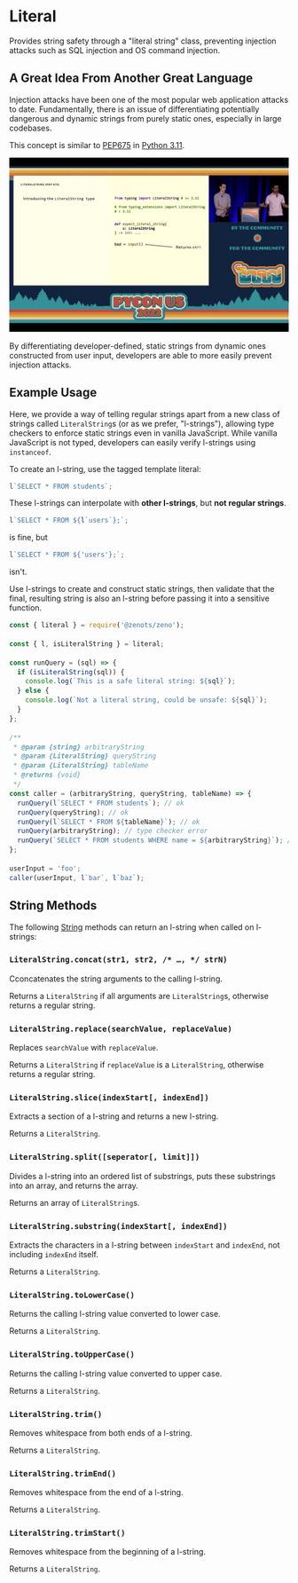 # Literal

Provides string safety through a "literal string" class, preventing injection attacks such as SQL injection and OS command injection.

## A Great Idea From Another Great Language

Injection attacks have been one of the most popular web application attacks to date. Fundamentally, there is an issue of differentiating potentially dangerous and dynamic strings from purely static ones, especially in large codebases.

This concept is similar to [PEP675](https://peps.python.org/pep-0675/) in [Python 3.11](https://docs.python.org/3.11/whatsnew/3.11.html#pep-675-arbitrary-literal-string-type).

![pycon.jpg](./pycon.jpg)

By differentiating developer-defined, static strings from dynamic ones constructed from user input, developers are able to more easily prevent injection attacks.

## Example Usage

Here, we provide a way of telling regular strings apart from a new class of strings called `LiteralString`s (or as we prefer, "l-strings"), allowing type checkers to enforce static strings even in vanilla JavaScript. While vanilla JavaScript is not typed, developers can easily verify l-strings using `instanceof`.

To create an l-string, use the tagged template literal:

```javascript
l`SELECT * FROM students`;
```

These l-strings can interpolate with **other l-strings**, but **not regular strings**.

```javascript
l`SELECT * FROM ${l`users`};`;
```

is fine, but

```javascript
l`SELECT * FROM ${'users'};`;
```

isn't.

Use l-strings to create and construct static strings, then validate that the final, resulting string is also an l-string before passing it into a sensitive function.

```javascript
const { literal } = require('@zenots/zeno');

const { l, isLiteralString } = literal;

const runQuery = (sql) => {
  if (isLiteralString(sql)) {
    console.log(`This is a safe literal string: ${sql}`);
  } else {
    console.log(`Not a literal string, could be unsafe: ${sql}`);
  }
};

/**
 * @param {string} arbitraryString
 * @param {LiteralString} queryString
 * @param {LiteralString} tableName
 * @returns {void}
 */
const caller = (arbitraryString, queryString, tableName) => {
  runQuery(l`SELECT * FROM students`); // ok
  runQuery(queryString); // ok
  runQuery(l`SELECT * FROM ${tableName}`); // ok
  runQuery(arbitraryString); // type checker error
  runQuery(`SELECT * FROM students WHERE name = ${arbitraryString}`); // type checker error
};

userInput = 'foo';
caller(userInput, l`bar`, l`baz`);
```

## String Methods

The following [String](https://developer.mozilla.org/en-US/docs/Web/JavaScript/Reference/Global_Objects/String/) methods can return an l-string when called on l-strings:

### `LiteralString.concat(str1, str2, /* …, */ strN)`

Cconcatenates the string arguments to the calling l-string.

Returns a `LiteralString` if all arguments are `LiteralString`s, otherwise returns a regular string.

### `LiteralString.replace(searchValue, replaceValue)`

Replaces `searchValue` with `replaceValue`.

Returns a `LiteralString` if `replaceValue` is a `LiteralString`, otherwise returns a regular string.

### `LiteralString.slice(indexStart[, indexEnd])`

Extracts a section of a l-string and returns a new l-string.

Returns a `LiteralString`.

### `LiteralString.split([seperator[, limit]])`

Divides a l-string into an ordered list of substrings, puts these substrings into an array, and returns the array.

Returns an array of `LiteralString`s.

### `LiteralString.substring(indexStart[, indexEnd])`

Extracts the characters in a l-string between `indexStart` and `indexEnd`, not including `indexEnd` itself.

Returns a `LiteralString`.

### `LiteralString.toLowerCase()`

Returns the calling l-string value converted to lower case.

Returns a `LiteralString`.

### `LiteralString.toUpperCase()`

Returns the calling l-string value converted to upper case.

Returns a `LiteralString`.

### `LiteralString.trim()`

Removes whitespace from both ends of a l-string.

Returns a `LiteralString`.

### `LiteralString.trimEnd()`

Removes whitespace from the end of a l-string.

Returns a `LiteralString`.

### `LiteralString.trimStart()`

Removes whitespace from the beginning of a l-string.

Returns a `LiteralString`.